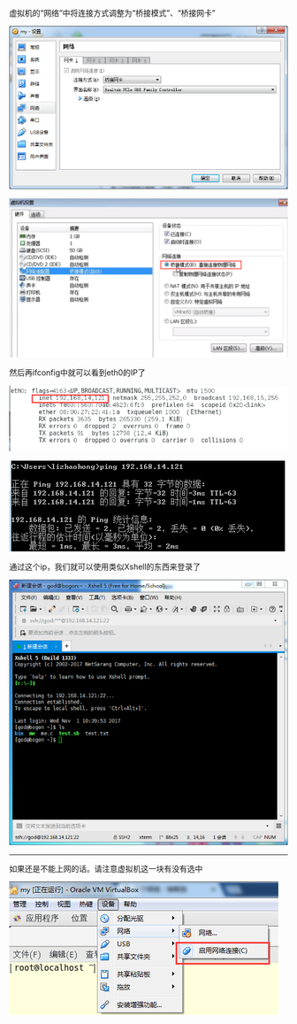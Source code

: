 虚拟机的“网络”中将连接方式调整为“桥接模式”、“桥接网卡”

![](/assets/zxcxczxczxczxcimport.png)

![](/assets/adasdasdwqeqweqwe.png)

然后再ifconfig中就可以看到eth0的IP了

![](/assets/asddsasadasdsadsaddasimport.png)

![](/assets/zzxzx8848484848484import.png)

通过这个ip，我们就可以使用类似Xshell的东西来登录了

![](/assets/611b8e1d-2f9f-42a8-8b51-f24b9e34fff1import.png)

---

如果还是不能上网的话。请注意虚拟机这一块有没有选中

![](/assets/7648456456345856846835578import.png)


